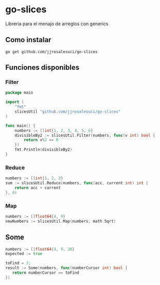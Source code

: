 # go-slices
Libreria para el menajo de arreglos con generics

## Como instalar 

```
go get github.com/jjrosalesuci/go-slices
```

## Funciones disponibles
### Filter

```go
package main

import (
	"fmt"
	slicesUtil "github.com/jjrosalesuci/go-slices"
)

func main() {
	numbers := []int{1, 2, 3, 4, 5, 6}
	divisibleBy2 := slicesUtil.Filter(numbers, func(v int) bool {
		return v%2 == 0
	})
	fmt.Println(divisibleBy2)
}
```


### Reduce

```go
numbers := []int{1, 2, 3}
sum := slicesUtil.Reduce(numbers, func(acc, current int) int {
	return acc + current
}, 0)

```

### Map

```go
numbers := []float64{4, 9}
newNumbers := slicesUtil.Map(numbers, math.Sqrt)
```

## Some
```go
numbers := []float64{4, 9, 20}
expected := true

toFind = 2;
result := Some(numbers, func(numberCursor int) bool {
   return numberCursor == toFind
})
```